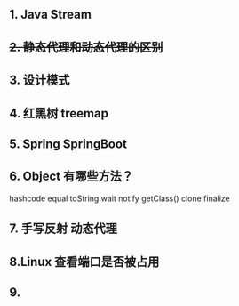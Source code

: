 ## 1. Java Stream

## ~~2. 静态代理和动态代理的区别~~

## 3. 设计模式

## 4. 红黑树 treemap

## 5. Spring SpringBoot

## 6. Object 有哪些方法？

hashcode equal toString wait notify getClass() clone finalize

## 7. 手写反射 动态代理

## 8.Linux 查看端口是否被占用

## 9.

